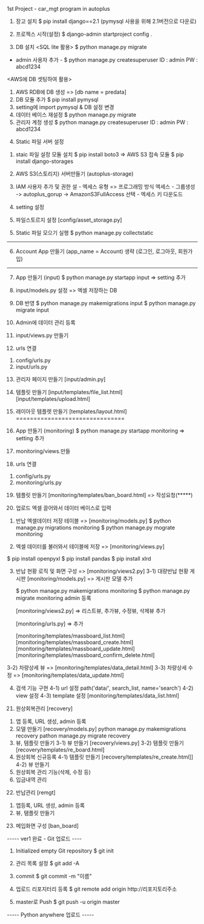 1st Project - car_mgt program in autoplus


1. 장고 설치
$ pip install django==2.1
(pymysql 사용을 위해 2.1버전으로 다운로)

2. 프로젝스 시작(설정)
$ django-admin startproject config .

3. DB 설치
  <SQL lite 활용>
  $ python manage.py migrate


  - admin 사용자 추가 -
  $ python manage.py createsuperuser
  ID : admin
  PW : abcd1234


  <AWS에 DB 셋팅하여 활용>
  1) AWS RDB에 DB 생성 => [db name = predata]
  2) DB 모듈 추가
     $ pip install pymysql
  3) setting에 import pymysql & DB 설정 변경
  4) 데이터 베이스 재설정
     $ python manage.py migrate
  5) 관리자 계정 생성
     $ python manage.py createsuperuser
     ID : admin
     PW : abcd1234



4. Static 파일 서버 설정 <AWS S3>
  1) staic 파일 설정 모듈 설치
    $ pip install boto3  => AWS S3 접속 모듈
    $ pip install django-storages

  2) AWS S3(스토리지) 서버만들기 (autoplus-storage)
  3) IAM 사용자 추가 및 권한 설
    - 엑세스 유형 => 프로그래밍 방식 엑세스
    - 그룹생성 -> autoplus_gorup -> AmazonS3FullAccess 선택
    - 엑세스 키 다운도드

  4) setting 설정

  5) 파일스토르지 설정 [config/asset_storage.py]

5. Static 파일 모으기 실행
$ python manage.py collectstatic

---------------------
6. Account App 만들기 (app_name = Account)
  생략 (로그인, 로그아웃, 회원가입)
---------------------

7. App 만들기 (input)
$ python manage.py startapp input
=> setting 추가

8. input/models.py 설정 => 엑셀 저장하는 DB
9. DB 반영
$ python manage.py makemigrations input
$ python manage.py migrate input

10. Admin에 데이터 관리 등록

11. input/views.py 만들기

12. urls 연결
 1) config/urls.py
 2) input/urls.py

13. 관리자 페이지 만들기 [input/admin.py]

14. 템플릿 만들기
[input/templates/file_list.html]
[input/templates/upload.html]

15. 레이아웃 템플렛 만들기
[templates/layout.html]
===============================

16. App 만들기 (monitoring)
$ python manage.py startapp monitoring
=> setting 추가

17. monitoring/views.만들

18. urls 연결
 1) config/urls.py
 2) monitoring/urls.py

19. 템플릿 만들기
[monitoring/templates/ban_board.html]
=> 작성요청(*****)

20. 업로드 엑셀 끌어와서 데이터 베이스로 입력
 1) 반납 엑셀데이터 저장 테이블 => [monitoring/models.py]
   $ python manage.py migrations monitoring
   $ python manage.py mograte monitoring

 2) 엑셀 데이터를 불러와서 테이블에 저장 => [monitoring/views.py]

   $ pip install openpyxl
   $ pip install pandas
   $ pip install xlrd

 3) 반납 현황 로직 및 화면 구성 => [monitoring/views2.py]
   3-1) 대량반납 현황 게시판
       [monitoring/models.py] => 게시판 모델 추가

       $ python manage.py makemigrations monitoring
       $ python manage.py migrate monitoring
       admin 등록

       [monitoring/views2.py] => 리스트뷰, 추가뷰, 수정뷰, 삭제뷰 추가

       [monitoring/urls.py] => 추가

       [monitoring/templates/massboard_list.html]
       [monitoring/templates/massboard_create.html]
       [monitoring/templates/massboard_update.html]
       [monitoring/templates/massboard_confirm_delete.html]


   3-2) 차량상세 뷰 => [monitoring/templates/data_detail.html]
   3-3) 차량상세 수정 => [monitoring/templates/data_update.html]

 4) 검색 기능 구현
   4-1) url 설정
      path('data/', search_list, name='search')
   4-2) view 설정
   4-3) template 설정 [monitoring/templates/data_list.html]


21. 원상회복관리 [recovery]
 1) 앱 등록, URL 생성, admin 등록
 2) 모델 만들기 [recovery/models.py]
   python manage.py makemigrations recovery
   pathon manage.py migrate recovery
 3) 뷰, 템플릿 만들기
   3-1) 뷰 만들기 [recovery/views.py]
   3-2) 탬플릿 만들기 [recovery/templates/re_board.html]
 4) 원상회복 신규등록
   4-1) 템플릿 만들기 [recovery/templates/re_create.html]]
   4-2) 뷰 만들기
 5) 원상회복 관리 기능(삭제, 수정 등)
 6) 입금내역 관리

22. 반납관리 [remgt]
 1) 앱등록, URL 생성, admin 등록
 2) 뷰, 탬플릿 만들기

23. 메입화면 구성 [ban_board]



----- ver1 완료 - Git 업로드 ----

1) Initialized empty Git repository
  $ git init

2) 관리 목록 설정
  $ git add -A

3) commit
  $ git commit -m "이름"

4) 업로드 리포지터리 등록
  $ git remote add origin http://리포지토리주소

5) master로 Push
  $ git push -u origin master



----- Python anywhere 업로드 -----
